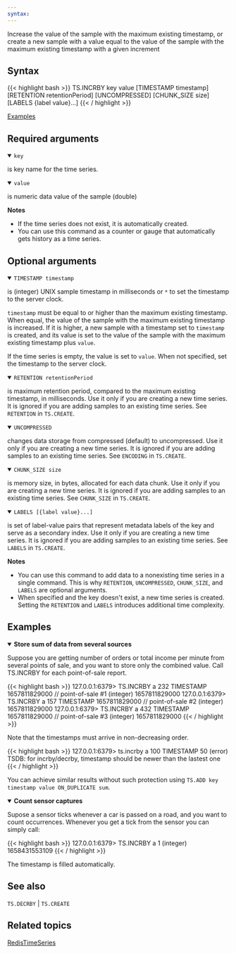 ```yaml
---
syntax: 
---
```


Increase the value of the sample with the maximum existing timestamp, or create a new sample with a value equal to the value of the sample with the maximum existing timestamp with a given increment

## Syntax

{{< highlight bash >}}
TS.INCRBY key value [TIMESTAMP timestamp] [RETENTION retentionPeriod] [UNCOMPRESSED] [CHUNK_SIZE size] [LABELS {label value}...]
{{< / highlight >}}

[Examples](#examples)

## Required arguments

<details open><summary><code>key</code></summary> 

is key name for the time series.
</details>

<details open><summary><code>value</code></summary> 

is numeric data value of the sample (double)
</details>

<note><b>Notes</b>

 - If the time series does not exist, it is automatically created.
 - You can use this command as a counter or gauge that automatically gets history as a time series.
</note>

## Optional arguments

<details open><summary><code>TIMESTAMP timestamp</code></summary> 

is (integer) UNIX sample timestamp in milliseconds or `*` to set the timestamp to the server clock.

`timestamp` must be equal to or higher than the maximum existing timestamp. When equal, the value of the sample with the maximum existing timestamp is increased. If it is higher, a new sample with a timestamp set to `timestamp` is created, and its value is set to the value of the sample with the maximum existing timestamp plus `value`. 

If the time series is empty, the value is set to `value`. When not specified, set the timestamp to the server clock.
</details>

<details open><summary><code>RETENTION retentionPeriod</code></summmary> 

is maximum retention period, compared to the maximum existing timestamp, in milliseconds. Use it only if you are creating a new time series. It is ignored if you are adding samples to an existing time series. See `RETENTION` in `TS.CREATE`.
</details>

 
<details open><summary><code>UNCOMPRESSED</code></summary>

changes data storage from compressed (default) to uncompressed. Use it only if you are creating a new time series. It is ignored if you are adding samples to an existing time series. See `ENCODING` in `TS.CREATE`.
</details>

<details open><summary><code>CHUNK_SIZE size</code></summary> 

is memory size, in bytes, allocated for each data chunk. Use it only if you are creating a new time series. It is ignored if you are adding samples to an existing time series. See `CHUNK_SIZE` in `TS.CREATE`.
</details>

<details open><summary><code>LABELS [{label value}...]</code></summary> 

is set of label-value pairs that represent metadata labels of the key and serve as a secondary index. Use it only if you are creating a new time series. It is ignored if you are adding samples to an existing time series. See `LABELS` in `TS.CREATE`.
</details>

<note><b>Notes</b>

 - You can use this command to add data to a nonexisting time series in a single command.
  This is why `RETENTION`, `UNCOMPRESSED`,  `CHUNK_SIZE`, and `LABELS` are optional arguments.
 - When specified and the key doesn't exist, a new time series is created.
  Setting the `RETENTION` and `LABELS` introduces additional time complexity.
</note>

## Examples

<details open><summary><b>Store sum of data from several sources</b></summary> 

Suppose you are getting number of orders or total income per minute from several points of sale, and you want to store only the combined value. Call TS.INCRBY for each point-of-sale report.

{{< highlight bash >}}
127.0.0.1:6379> TS.INCRBY a 232 TIMESTAMP 1657811829000		// point-of-sale #1
(integer) 1657811829000
127.0.0.1:6379> TS.INCRBY a 157 TIMESTAMP 1657811829000		// point-of-sale #2
(integer) 1657811829000
127.0.0.1:6379> TS.INCRBY a 432 TIMESTAMP 1657811829000		// point-of-sale #3
(integer) 1657811829000
{{< / highlight >}}

Note that the timestamps must arrive in non-decreasing order.

{{< highlight bash >}}
127.0.0.1:6379> ts.incrby a 100 TIMESTAMP 50
(error) TSDB: for incrby/decrby, timestamp should be newer than the lastest one
{{< / highlight >}}

You can achieve similar results without such protection using `TS.ADD key timestamp value ON_DUPLICATE sum`.
</details>

<details open><summary><b>Count sensor captures</b></summary>

Supose a sensor ticks whenever a car is passed on a road, and you want to count occurrences. Whenever you get a tick from the sensor you can simply call:

{{< highlight bash >}}
127.0.0.1:6379> TS.INCRBY a 1
(integer) 1658431553109
{{< / highlight >}}

The timestamp is filled automatically. 
</details>

## See also

`TS.DECRBY` | `TS.CREATE` 

## Related topics

[RedisTimeSeries](/docs/stack/timeseries)
